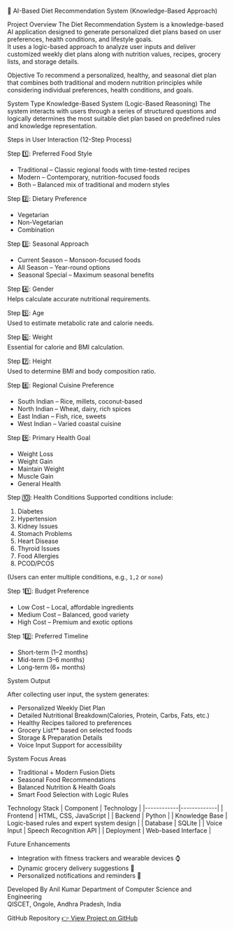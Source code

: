 🥗 AI-Based Diet Recommendation System (Knowledge-Based Approach)

Project Overview
The Diet Recommendation System is a knowledge-based AI application designed to generate personalized diet plans based on user preferences, health conditions, and lifestyle goals.  
It uses a logic-based approach to analyze user inputs and deliver customized weekly diet plans along with nutrition values, recipes, grocery lists, and storage details.


Objective
To recommend a personalized, healthy, and seasonal diet plan that combines both traditional and modern nutrition principles while considering individual preferences, health conditions, and goals.


System Type
Knowledge-Based System (Logic-Based Reasoning)
The system interacts with users through a series of structured questions and logically determines the most suitable diet plan based on predefined rules and knowledge representation.


Steps in User Interaction (12-Step Process)

Step 1️⃣: Preferred Food Style
- Traditional – Classic regional foods with time-tested recipes  
- Modern – Contemporary, nutrition-focused foods  
- Both – Balanced mix of traditional and modern styles  

Step 2️⃣: Dietary Preference
- Vegetarian  
- Non-Vegetarian  
- Combination  

Step 3️⃣: Seasonal Approach
- Current Season – Monsoon-focused foods  
- All Season – Year-round options  
- Seasonal Special – Maximum seasonal benefits  

Step 4️⃣: Gender  
Helps calculate accurate nutritional requirements.  

Step 5️⃣: Age  
Used to estimate metabolic rate and calorie needs.  

Step 6️⃣: Weight  
Essential for calorie and BMI calculation.  

Step 7️⃣: Height  
Used to determine BMI and body composition ratio.  

Step 8️⃣: Regional Cuisine Preference
- South Indian – Rice, millets, coconut-based  
- North Indian – Wheat, dairy, rich spices  
- East Indian – Fish, rice, sweets  
- West Indian – Varied coastal cuisine  

Step 9️⃣: Primary Health Goal
- Weight Loss  
- Weight Gain  
- Maintain Weight  
- Muscle Gain  
- General Health  

Step 🔟: Health Conditions
Supported conditions include:  
1. Diabetes  
2. Hypertension  
3. Kidney Issues  
4. Stomach Problems  
5. Heart Disease  
6. Thyroid Issues  
7. Food Allergies  
8. PCOD/PCOS  

(Users can enter multiple conditions, e.g., `1,2` or `none`)

Step 11️⃣: Budget Preference
- Low Cost – Local, affordable ingredients  
- Medium Cost – Balanced, good variety  
- High Cost – Premium and exotic options  

Step 12️⃣: Preferred Timeline
- Short-term (1–2 months)  
- Mid-term (3–6 months)  
- Long-term (6+ months)


System Output

After collecting user input, the system generates:

- Personalized Weekly Diet Plan
- Detailed Nutritional Breakdown(Calories, Protein, Carbs, Fats, etc.)  
- Healthy Recipes tailored to preferences  
- Grocery List** based on selected foods  
- Storage & Preparation Details
- Voice Input Support for accessibility  


 System Focus Areas
- Traditional + Modern Fusion Diets
- Seasonal Food Recommendations
- Balanced Nutrition & Health Goals 
- Smart Food Selection with Logic Rules 

 Technology Stack
| Component | Technology |
|------------|-------------|
| Frontend | HTML, CSS, JavaScript |
| Backend | Python |
| Knowledge Base | Logic-based rules and expert system design |
| Database | SQLite |
| Voice Input | Speech Recognition API |
| Deployment | Web-based Interface |


Future Enhancements
- Integration with fitness trackers and wearable devices ⌚  
- Dynamic grocery delivery suggestions 🛒  
- Personalized notifications and reminders 📱  



Developed By
Anil Kumar
Department of Computer Science and Engineering  
QISCET, Ongole, Andhra Pradesh, India  


 GitHub Repository
[👉 View Project on GitHub](https://github.com/anil762399/Personalised_Diet_System)


